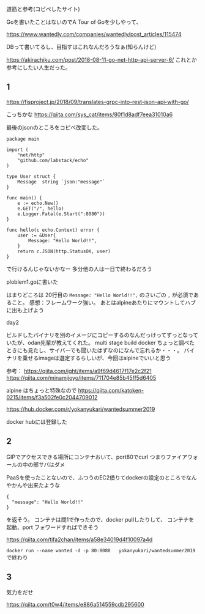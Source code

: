 道筋と参考(コピぺしたサイト)


Goを書いたことはないのでA Tour of Goを少しやって、

https://www.wantedly.com/companies/wantedly/post_articles/115474

DBって書いてるし、目指すはこれなんだろうなぁ(知らんけど)

https://akirachiku.com/post/2018-08-11-go-net-http-api-server-6/
これとか参考にしたい人生だった。

## 1

https://fisproject.jp/2018/09/translates-grpc-into-rest-json-api-with-go/

こっちかな
https://qiita.com/sys_cat/items/80f1d8adf7eea31010a6


最後のjsonのところをコピペ改変した。

```
package main

import (
    "net/http"
    "github.com/labstack/echo"
)

type User struct {
    Message  string `json:"message"`
}

func main() {
    e := echo.New()
    e.GET("/", hello)
    e.Logger.Fatal(e.Start(":8080"))
}

func hello(c echo.Context) error {
    user := &User{
        Message: "Hello World!!",
    }
    return c.JSON(http.StatusOK, user)
}

```

で行けるんじゃないかなー
多分他の人は一日で終わるだろう


ploblem1.goに書いた

はまりどころは
20行目の `Message: "Hello World!!",` のさいごの `,` が必須であること。
感想：フレームワーク強い。
あとはalpineあたりにマウントしてハブに出も上げよう


day2

ビルドしたバイナリを別のイメージにコピーするのなんだっけってずっとなっていたが、odan先輩が教えてくれた。
multi stage build
docker ちょっと調べたときにも見たし、サイバーでも聞いたはずなのになんで忘れるか・・・。
バイナリを乗せるimageは選定するらしいが、今回はalpineでいいと思う


参考：
https://qiita.com/ight/items/a9f69d4617f17e2c2f21
https://qiita.com/minamijoyo/items/711704e85b45ff5d6405

alpine はちょっと特殊なので
https://qiita.com/katoken-0215/items/f3a502fe0c2044709012


https://hub.docker.com/r/yokanyukari/wantedsummer2019

docker hubには登録した

## 2
GIPでアクセスできる場所にコンテナおいて、port80でcurl
つまりファイアウォールの中の部サバはダメ

PaaSを使ったことないので、ふつうのEC2借りてdockerの設定のところでなんやかんや出来たような

```
{
  "message": "Hello World!!"
}
```
を返そう。
コンテナは問1で作ったので、docker pullしたりして、
コンテナを起動、port フォワードすればできそう

https://qiita.com/tifa2chan/items/a58e34019d4f10097a4d

`
docker run --name wanted -d -p 80:8080   yokanyukari/wantedsummer2019
`
で終わり


## 3
気力をだせ


https://qiita.com/t0w4/items/e886a514559cdb295600